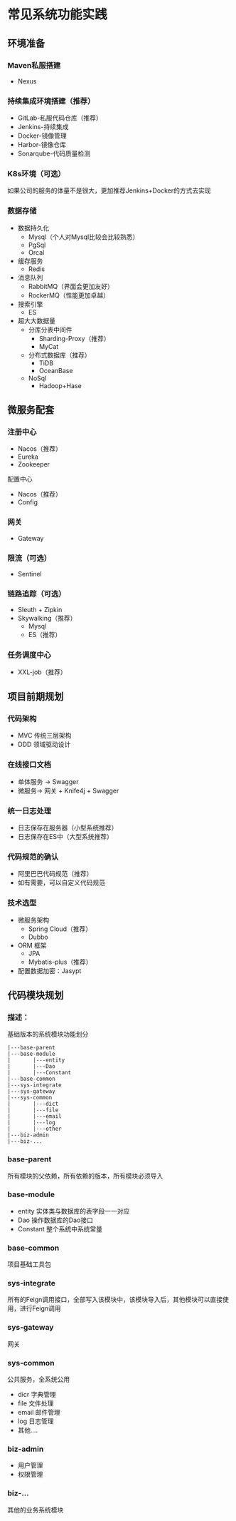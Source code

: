 # 常见系统功能实践

## 环境准备

### Maven私服搭建

+ Nexus

### 持续集成环境搭建（推荐）

+ GitLab-私服代码仓库（推荐）
+ Jenkins-持续集成
+ Docker-镜像管理
+ Harbor-镜像仓库
+ Sonarqube-代码质量检测

### K8s环境（可选）

如果公司的服务的体量不是很大，更加推荐Jenkins+Docker的方式去实现

### 数据存储

+ 数据持久化
  + Mysql（个人对Mysql比较会比较熟悉）
  + PgSql
  + Orcal
+ 缓存服务
  + Redis
+ 消息队列
  + RabbitMQ（界面会更加友好）
  + RockerMQ（性能更加卓越）
+ 搜索引擎
  + ES
+ 超大大数据量
  + 分库分表中间件
    + Sharding-Proxy（推荐）
    + MyCat
  + 分布式数据库（推荐）
    + TiDB
    + OceanBase
  + NoSql
    + Hadoop+Hase

## 微服务配套

### 注册中心

+ Nacos（推荐）
+ Eureka
+ Zookeeper

配置中心

+ Nacos（推荐）
+ Config

### 网关

+ Gateway

### 限流（可选）

+ Sentinel

### 链路追踪（可选）

+ Sleuth + Zipkin
+ Skywalking（推荐）
  + Mysql 
  + ES（推荐）

### 任务调度中心

+ XXL-job（推荐）

## 项目前期规划

### 代码架构

+ MVC 传统三层架构 
+ DDD 领域驱动设计

### 在线接口文档

+ 单体服务 -> Swagger
+ 微服务-> 网关 + Knife4j + Swagger

### 统一日志处理

+ 日志保存在服务器（小型系统推荐）
+ 日志保存在ES中（大型系统推荐）

### 代码规范的确认

+ 阿里巴巴代码规范（推荐）
+ 如有需要，可以自定义代码规范

### 技术选型

+ 微服务架构
  + Spring Cloud（推荐）
  + Dubbo
+ ORM 框架
  + JPA
  + Mybatis-plus（推荐）
+ 配置数据加密：Jasypt

## 代码模块规划

### 描述：

基础版本的系统模块功能划分

~~~
|---base-parent
|---base-module
|  		|---entity
|  		|---Dao
|  		|---Constant
|---base-common
|---sys-integrate
|---sys-gateway
|---sys-common
|  		|---dict
|  		|---file
|       |---email
| 		|---log
|  		|---other
|---biz-admin
|---biz-...
~~~

### base-parent

所有模块的父依赖，所有依赖的版本，所有模块必须导入

### base-module

+ entity 实体类与数据库的表字段一一对应
+ Dao 操作数据库的Dao接口
+ Constant 整个系统中系统常量

### base-common

项目基础工具包

### sys-integrate

所有的Feign调用接口，全部写入该模块中，该模块导入后，其他模块可以直接使用，进行Feign调用

### sys-gateway

网关

### sys-common

公共服务，全系统公用

+ dicr 字典管理
+ file 文件处理
+ email 邮件管理
+ log 日志管理
+ 其他....

### biz-admin

+ 用户管理
+ 权限管理

### biz-...

其他的业务系统模块

